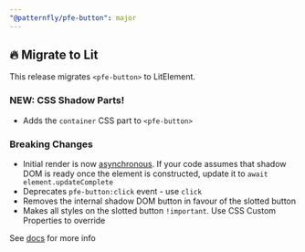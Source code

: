 ```yaml
---
"@patternfly/pfe-button": major
---
```


## 🔥 Migrate to Lit

This release migrates `<pfe-button>` to LitElement.

### NEW: CSS Shadow Parts!
- Adds the `container` CSS part to `<pfe-button>`

### Breaking Changes
- Initial render is now [asynchronous](https://lit.dev/docs/components/lifecycle/#reactive-update-cycle).
  If your code assumes that shadow DOM is ready once the element is constructed, update it to `await element.updateComplete`
- Deprecates `pfe-button:click` event - use `click`
- Removes the internal shadow DOM button in favour of the slotted button
- Makes all styles on the slotted button `!important`. Use CSS Custom Properties to override

See [docs](https://patternflyelements.org/components/button/) for more info
